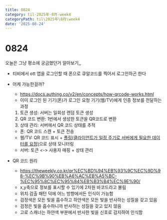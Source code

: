 ```yaml
---
title: 0824
category: til-2025年-8月-week4
categoryPath: til\2025年\8月\week4
date: '2025-08-24'
---
```

# 0824  
오늘은 그냥 평소에 궁금했던거 알아보기,,

- 티비에서 ott 앱을 로그인할 때 폰으로 큐알코드를 찍어서 로그인하곤 한다  
- 어케 가능한걸까?  
	- https://docs.authing.co/v2/en/concepts/how-qrcode-works.html  
	- 이미 로그인 된 기기(폰)가 로그인 요청 기기(웹/TV)에게 인증 정보를 전달하는 과정  
	1. 토큰 생성: 서버는 일회성 랜덤 토큰 생성  
	2. QR 코드 변환: 1번에서 생성한 토큰을 QR코드로 변환  
	3. 상태 관리: 서버에서 QR 코드 상태를 추적  
	- 폰: QR 코드 스캔 + 토큰 전송  
	- 웹/TV: QR 코드 표시 + [폴링(클라이언트가 일정 주기로 서버에게 필요한 데이터를 요청)](https://ko.wikipedia.org/wiki/%ED%8F%B4%EB%A7%81_(%EC%BB%B4%ED%93%A8%ED%84%B0_%EA%B3%BC%ED%95%99))으로 상태 모니터링  
	- 서버: 토큰 <-> 사용자 매핑 + 상태 관리


- QR 코드 원리  
	- https://theweekly.co.kr/qr%EC%BD%94%EB%93%9C%EC%9D%98-%EC%9B%90%EB%A6%AC%EB%A5%BC-%EC%95%8C%EC%95%84%EB%B3%B4%EC%9E%90/  
	- x,y축으로 정보를 표시할 수 있기에 2차원 바코드라고 불림  
	- 위치 검출 패턴 덕에 어느 방향에서든 인식이 가능함  
	- 검정색은 모든 빛을 흡수하고 하얀색은 모든 빛을 반사하는 성질을 갖고 있음  
	- 검정은 빛을 흡수하니까 반사하는 성질을 갖고 있지 않음  
	- 고로 스캐너는 하얀색 부분에서 반사한 빛을 신호로 감지하여 인식함
